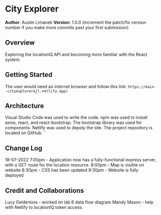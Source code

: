 # City Explorer

**Author**: Austin Limanek
**Version**: 1.0.0 (increment the patch/fix version number if you make more commits past your first submission)

## Overview

Exploring the locationIQ API and becoming more familiar with the React system.

## Getting Started

The user would need an internet browser and follow this link: `https://main--cityexplorerajl.netlify.app/`

## Architecture

Visual Studio Code was used to write the code. npm was used to install axios, react, and react-bootstrap. The bootstrap library was used for components. Netlify was used to depoly the site. The project repository is located on GitHub: ``

## Change Log

18-07-2022 7:00pm - Application now has a fully-functional express server, with a GET route for the location resource.
8:00pm - Map is visible on website
8:30pm - CSS has been updated
9:30pm - Website is fully deployed

## Credit and Collaborations

Lucy Gelderloos - worked on lab 6 data flow diagram
Mandy Mason - help with Netlify to locationIQ token access.
